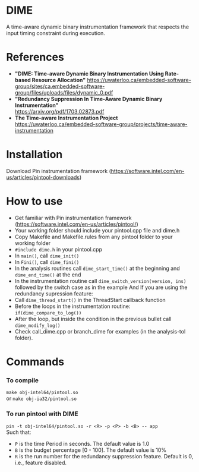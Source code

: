 # DIME
A time-aware dynamic binary instrumentation framework that respects the input timing constraint during execution.

# References
- **"DIME: Time-aware Dynamic Binary Instrumentation Using Rate-based Resource Allocation"**
https://uwaterloo.ca/embedded-software-group/sites/ca.embedded-software-group/files/uploads/files/dynamic_0.pdf
- **"Redundancy Suppression In Time-Aware Dynamic Binary Instrumentation"**  
https://arxiv.org/pdf/1703.02873.pdf
- **The Time-aware Instrumentation Project**   
https://uwaterloo.ca/embedded-software-group/projects/time-aware-instrumentation

# Installation
Download Pin instrumentation framework (https://software.intel.com/en-us/articles/pintool-downloads)


# How to use
- Get familiar with Pin instrumentation framework (https://software.intel.com/en-us/articles/pintool/)
- Your working folder should include your pintool.cpp file and dime.h
- Copy Makefile and Makefile.rules from any pintool folder to your working folder
- `#include dime.h` in your pintool.cpp
- In `main()`, call `dime_init()`
- In `Fini()`, call `dime_fini()`
-  In the analysis routines call `dime_start_time()` at the beginning and `dime_end_time()` at the end
- In the instrumentation routine call `dime_switch_version(version, ins)` followed by the switch case as in the example
And If you are using the redundancy supression feature:
- Call `dime_thread_start()` in the ThreadStart callback function
- Before the loops in the instrumentation routine: `if(dime_compare_to_log())`
- After the loop, but inside the condition in the previous bullet call `dime_modify_log()`
- Check call_dime.cpp or branch_dime for examples (in the analysis-tol folder).

# Commands
### To compile  
`make obj-intel64/pintool.so`	  
or `make obj-ia32/pintool.so`  
### To run pintool with DIME  
  `pin -t obj-intel64/pintool.so -r <R> -p <P> -b <B> -- app`  
  Such that:
  - `P` is the time Period in seconds. The default value is 1.0
  - `B` is the budget percentage [0 - 100]. The default value is 10%
  - `R` is the run number for the redundancy suppression feature. Default is 0, i.e., feature disabled.
